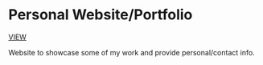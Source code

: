 # Personal Website/Portfolio

[VIEW](https://clintgwinter.com/portfolio)

Website to showcase some of my work and provide personal/contact info.
